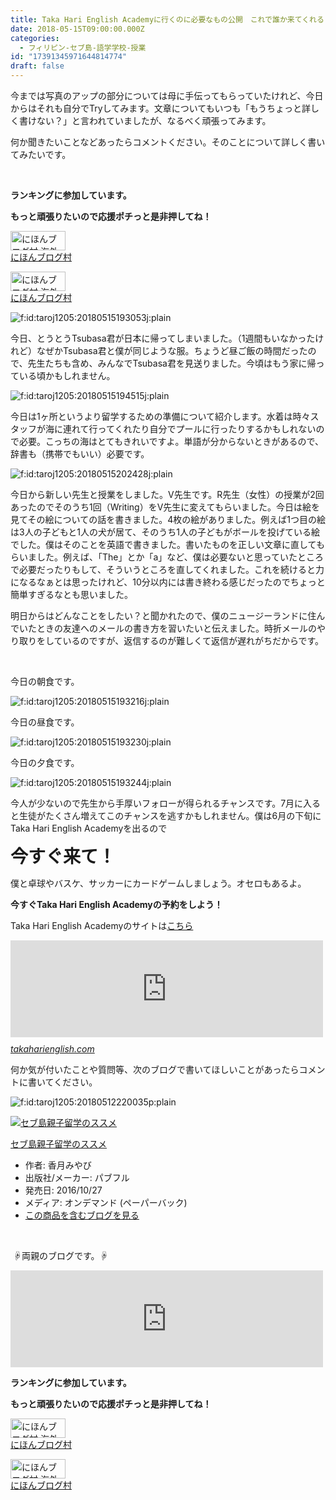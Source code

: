 ```yaml
---
title: Taka Hari English Academyに行くのに必要なもの公開　これで誰か来てくれるといいな？しかも今すぐ！！
date: 2018-05-15T09:00:00.000Z
categories:
  - フィリピン-セブ島-語学学校-授業
id: "17391345971644814774"
draft: false
---
```

<p>今までは写真のアップの部分については母に手伝ってもらっていたけれど、今日からはそれも自分でTryしてみます。文章についてもいつも「もうちょっと詳しく書けない？」と言われていましたが、なるべく頑張ってみます。</p>
<p>何か聞きたいことなどあったらコメントください。そのことについて詳しく書いてみたいです。</p>
<p> </p>
<p><strong>ランキングに参加しています。</strong></p>
<p><strong>もっと頑張りたいので応援ポチっと是非押してね！</strong></p>
<p><a href="//overseas.blogmura.com/studyabroad_parent/ranking.html"><img src="//overseas.blogmura.com/studyabroad_parent/img/studyabroad_parent88_31.gif" alt="にほんブログ村 海外生活ブログ 親子留学・ジュニア留学へ" width="88" height="31" border="0" /></a><br /><a href="//overseas.blogmura.com/studyabroad_parent/ranking.html">にほんブログ村</a></p>
<p><a href="//overseas.blogmura.com/cebu/ranking.html"><img src="//overseas.blogmura.com/cebu/img/cebu88_31.gif" alt="にほんブログ村 海外生活ブログ セブ島情報へ" width="88" height="31" border="0" /></a><br /><a href="//overseas.blogmura.com/cebu/ranking.html">にほんブログ村</a></p>
<p><img class="hatena-fotolife" title="f:id:taroj1205:20180515193053j:plain" src="https://cdn-ak.f.st-hatena.com/images/fotolife/t/taroj1205/20180515/20180515193053.jpg" alt="f:id:taroj1205:20180515193053j:plain" /></p>
<p>今日、とうとうTsubasa君が日本に帰ってしまいました。（1週間もいなかったけれど）なぜかTsubasa君と僕が同じような服。ちょうど昼ご飯の時間だったので、先生たちも含め、みんなでTsubasa君を見送りました。今頃はもう家に帰っている頃かもしれません。</p>
<p><img class="hatena-fotolife" title="f:id:taroj1205:20180515194515j:plain" src="https://cdn-ak.f.st-hatena.com/images/fotolife/t/taroj1205/20180515/20180515194515.jpg" alt="f:id:taroj1205:20180515194515j:plain" /></p>
<p>今日は1ヶ所というより留学するための準備について紹介します。水着は時々スタッフが海に連れて行ってくれたり自分でプールに行ったりするかもしれないので必要。こっちの海はとてもきれいですよ。単語が分からないときがあるので、辞書も（携帯でもいい）必要です。</p>
<p><img class="hatena-fotolife" title="f:id:taroj1205:20180515202428j:plain" src="https://cdn-ak.f.st-hatena.com/images/fotolife/t/taroj1205/20180515/20180515202428.jpg" alt="f:id:taroj1205:20180515202428j:plain" /></p>
<p>今日から新しい先生と授業をしました。V先生です。R先生（女性）の授業が2回あったのでそのうち1回（Writing）をV先生に変えてもらいました。今日は絵を見てその絵についての話を書きました。4枚の絵がありました。例えば1つ目の絵は3人の子どもと1人の犬が居て、そのうち1人の子どもがボールを投げている絵でした。僕はそのことを英語で書きました。書いたものを正しい文章に直してもらいました。例えば、「The」とか「a」など、僕は必要ないと思っていたところで必要だったりもして、そういうところを直してくれました。これを続けると力になるなぁとは思ったけれど、10分以内には書き終わる感じだったのでちょっと簡単すぎるなとも思いました。</p>
<p>明日からはどんなことをしたい？と聞かれたので、僕のニュージーランドに住んでいたときの友達へのメールの書き方を習いたいと伝えました。時折メールのやり取りをしているのですが、返信するのが難しくて返信が遅れがちだからです。</p>
<p> </p>
<p>今日の朝食です。</p>
<p><img class="hatena-fotolife" title="f:id:taroj1205:20180515193216j:plain" src="https://cdn-ak.f.st-hatena.com/images/fotolife/t/taroj1205/20180515/20180515193216.jpg" alt="f:id:taroj1205:20180515193216j:plain" /></p>
<p>今日の昼食です。</p>
<p><img class="hatena-fotolife" title="f:id:taroj1205:20180515193230j:plain" src="https://cdn-ak.f.st-hatena.com/images/fotolife/t/taroj1205/20180515/20180515193230.jpg" alt="f:id:taroj1205:20180515193230j:plain" /></p>
<p>今日の夕食です。</p>
<p><img class="hatena-fotolife" title="f:id:taroj1205:20180515193244j:plain" src="https://cdn-ak.f.st-hatena.com/images/fotolife/t/taroj1205/20180515/20180515193244.jpg" alt="f:id:taroj1205:20180515193244j:plain" /></p>
<p>今人が少ないので先生から手厚いフォローが得られるチャンスです。7月に入ると生徒がたくさん増えてこのチャンスを逃すかもしれません。僕は6月の下旬にTaka Hari English Academyを出るので</p>
<p><span style="font-size: 200%;"><strong>今すぐ来て！</strong></span></p>
<p>僕と卓球やバスケ、サッカーにカードゲームしましょう。オセロもあるよ。</p>
<p><strong>今すぐTaka Hari English Academyの予約をしよう！</strong></p>
<p>Taka Hari English Academyのサイトは<a href="http://takaharienglish.com/">こちら</a></p>
<p><iframe class="embed-card embed-webcard" style="display: block; width: 100%; height: 155px; max-width: 500px; margin: 10px 0px;" title="セブ英語留学【TAKA HARI ENGLISH ACADEMY】親子留学が人気！とにかく「話す力」が身につく！" src="https://hatenablog-parts.com/embed?url=http%3A%2F%2Ftakaharienglish.com%2F" frameborder="0" scrolling="no"></iframe><cite class="hatena-citation"><a href="http://takaharienglish.com/">takaharienglish.com</a></cite></p>
<p>何か気が付いたことや質問等、次のブログで書いてほしいことがあったらコメントに書いてください。</p>
<p><img class="hatena-fotolife" title="f:id:taroj1205:20180512220035p:plain" src="https://cdn-ak.f.st-hatena.com/images/fotolife/t/taroj1205/20180512/20180512220035.png" alt="f:id:taroj1205:20180512220035p:plain" /></p>
<div class="freezed">
<div class="hatena-asin-detail"><a href="http://www.amazon.co.jp/exec/obidos/ASIN/4908879133/taroj1205-hatena-22/"><img class="hatena-asin-detail-image" title="セブ島親子留学のススメ" src="http://ecx.images-amazon.com/images/I/51TtWDylFAL._SL160_.jpg" alt="セブ島親子留学のススメ" /></a>
<div class="hatena-asin-detail-info">
<p class="hatena-asin-detail-title"><a href="http://www.amazon.co.jp/exec/obidos/ASIN/4908879133/taroj1205-hatena-22/">セブ島親子留学のススメ</a></p>
<ul>
<li><span class="hatena-asin-detail-label">作者:</span> 香月みやび</li>
<li><span class="hatena-asin-detail-label">出版社/メーカー:</span> パブフル</li>
<li><span class="hatena-asin-detail-label">発売日:</span> 2016/10/27</li>
<li><span class="hatena-asin-detail-label">メディア:</span> オンデマンド (ペーパーバック)</li>
<li><a href="http://d.hatena.ne.jp/asin/4908879133/taroj1205-hatena-22" target="_blank">この商品を含むブログを見る</a></li>
</ul>
</div>
<div class="hatena-asin-detail-foot"> </div>
</div>
</div>
<p> ☟両親のブログです。☟</p>
<div class="freezed">
<p><iframe class="embed-card embed-webcard" style="display: block; width: 100%; height: 155px; max-width: 500px; margin: 10px 0px;" title="JapaNewZean" src="https://hatenablog-parts.com/embed?url=http%3A%2F%2Fjapanewzean.poyo.jp%2F" frameborder="0" scrolling="no"></iframe></p>
<p><strong>ランキングに参加しています。</strong></p>
<p><strong>もっと頑張りたいので応援ポチっと是非押してね！</strong></p>
<p><a href="//overseas.blogmura.com/studyabroad_parent/ranking.html"><img src="//overseas.blogmura.com/studyabroad_parent/img/studyabroad_parent88_31.gif" alt="にほんブログ村 海外生活ブログ 親子留学・ジュニア留学へ" width="88" height="31" border="0" /></a><br /><a href="//overseas.blogmura.com/studyabroad_parent/ranking.html">にほんブログ村</a></p>
<p><a href="//overseas.blogmura.com/cebu/ranking.html"><img src="//overseas.blogmura.com/cebu/img/cebu88_31.gif" alt="にほんブログ村 海外生活ブログ セブ島情報へ" width="88" height="31" border="0" /></a><br /><a href="//overseas.blogmura.com/cebu/ranking.html">にほんブログ村</a></p>
</div>
